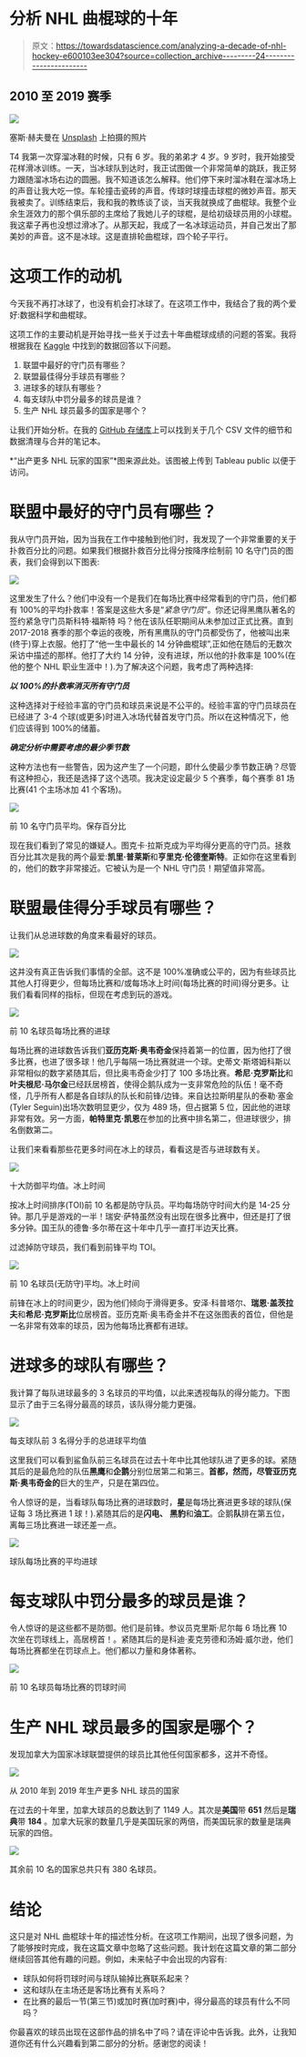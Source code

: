 # 分析 NHL 曲棍球的十年

> 原文：<https://towardsdatascience.com/analyzing-a-decade-of-nhl-hockey-e600103ee304?source=collection_archive---------24----------------------->

## 2010 至 2019 赛季

![](img/406eee51b97d4ab557e23d30815234f1.png)

塞斯·赫夫曼在 [Unsplash](https://unsplash.com?utm_source=medium&utm_medium=referral) 上拍摄的照片

T4 我第一次穿溜冰鞋的时候，只有 6 岁。我的弟弟才 4 岁。9 岁时，我开始接受花样滑冰训练。一天，当冰球队到达时，我正试图做一个非常简单的跳跃，我正努力跟随溜冰场右边的圆圈。我不知道该怎么解释。他们停下来时溜冰鞋在溜冰场上的声音让我大吃一惊。车轮撞击瓷砖的声音。传球时球撞击球棍的微妙声音。那天我被卖了。训练结束后，我和我的教练谈了谈，当天我就换成了曲棍球。我整个业余生涯效力的那个俱乐部的主席给了我她儿子的球棍，是给初级球员用的小球棍。我这辈子再也没想过滑冰了。从那天起，我成了一名冰球运动员，并自己发出了那美妙的声音。这不是冰球。这是直排轮曲棍球，四个轮子平行。

# 这项工作的动机

今天我不再打冰球了，也没有机会打冰球了。在这项工作中，我结合了我的两个爱好:数据科学和曲棍球。

这项工作的主要动机是开始寻找一些关于过去十年曲棍球成绩的问题的答案。我将根据我在 [Kaggle](https://www.kaggle.com/martinellis/nhl-game-data) 中找到的数据回答以下问题。

1.  联盟中最好的守门员有哪些？
2.  联盟最佳得分手球员有哪些？
3.  进球多的球队有哪些？
4.  每支球队中罚分最多的球员是谁？
5.  生产 NHL 球员最多的国家是哪个？

让我们开始分析。在我的 [GitHub 存储库](https://github.com/pwolter/HockeyStats)上可以找到关于几个 CSV 文件的细节和数据清理与合并的笔记本。

*“出产更多 NHL 玩家的国家”*图来源此处。该图被上传到 Tableau public 以便于访问。

# 联盟中最好的守门员有哪些？

我从守门员开始，因为当我在工作中接触到他们时，我发现了一个非常重要的关于扑救百分比的问题。如果我们根据扑救百分比得分按降序绘制前 10 名守门员的图表，我们会得到以下图表:

![](img/e9057bdba75b47c01b7a6a7c0d21a67d.png)

这里发生了什么？他们中没有一个是我们在每场比赛中经常看到的守门员，他们都有 100%的平均扑救率！答案是这些大多是“*紧急守门员*”。你还记得黑鹰队著名的签约紧急守门员斯科特·福斯特 吗？他在该队任职期间从未参加过正式比赛。直到 2017-2018 赛季的那个幸运的夜晚，所有黑鹰队的守门员都受伤了，他被叫出来(终于)穿上衣服。他打了“他一生中最长的 14 分钟曲棍球”,正如他在随后的无数次采访中描述的那样。他打了大约 14 分钟，没有进球，所以他的扑救率是 100%(在他的整个 NHL 职业生涯中！).为了解决这个问题，我考虑了两种选择:

***以 100%的扑救率消灭所有守门员***

这种选择对于经验丰富的守门员和球员来说是不公平的。经验丰富的守门员球员在已经进了 3-4 个球(或更多)时进入冰场代替首发守门员。所以在这种情况下，他们应该得到 100%的储蓄。

***确定分析中需要考虑的最少季节数***

这种方法也有一些警告，因为这产生了一个问题，即什么使最少季节数正确？尽管有这种担心，我还是选择了这个选项。我决定设定最少 5 个赛季，每个赛季 81 场比赛(41 个主场冰加 41 个客场)。

![](img/b54e189447adbf23ba074a8fa25bdf0e.png)

前 10 名守门员平均。保存百分比

现在我们看到了常见的嫌疑人。图克卡·拉斯克成为平均得分更高的守门员。拯救百分比其次是我的两个最爱:**凯里·普莱斯**和**亨里克·伦德奎斯特**。正如你在这里看到的，他们的数字非常接近。它被认为是一个 NHL 守门员！期望值非常高。

# 联盟最佳得分手球员有哪些？

让我们从总进球数的角度来看最好的球员。

![](img/7a55bb53ca381949c52c3b97bbd38c8b.png)

这并没有真正告诉我们事情的全部。这不是 100%准确或公平的，因为有些球员比其他人打得更少，但每场比赛和/或每场冰上时间(每场比赛的时间)得分更多。让我们看看同样的指标，但现在考虑到玩的游戏。

![](img/334040c58398683b3bed8dc3fa7716df.png)

前 10 名球员每场比赛的进球

每场比赛的进球数告诉我们**亚历克斯·奥韦奇金**保持着第一的位置，因为他打了很多比赛，也进了很多球！他几乎每隔一场比赛就进一个球。史蒂文·斯塔姆科斯以非常相似的数字紧随其后，但比奥韦奇金少打了 100 多场比赛。**希尼·克罗斯比**和**叶夫根尼·马尔金**已经跃居榜首，使得企鹅队成为一支非常危险的队伍！毫不奇怪，几乎所有人都是各自球队的队长和前锋/边锋。来自达拉斯明星队的泰勒·塞金(Tyler Seguin)出场次数明显更少，仅为 489 场，但占据第 5 位，因此他的进球非常有效。另一方面，**帕特里克·凯恩**在参加的比赛中排名第二，但进球很少，排名倒数第二。

让我们来看看那些花更多时间在冰上的球员，看看这是否与进球数有关。

![](img/3d3257568357d25ddb1a96206c210310.png)

十大防御平均值。冰上时间

按冰上时间排序(TOI)前 10 名都是防守队员。平均每场防守时间大约是 14-25 分钟。那几乎是游戏的一半！瑞安·萨特虽然没有出现在很多比赛中，但还是打了很多分钟。国王队的德鲁·多尔蒂在这十年中几乎一直打半边天比赛。

过滤掉防守球员，我们看到前锋平均 TOI。

![](img/89769ad43347a75d79244094dc606ce9.png)

前 10 名球员(无防守)平均。冰上时间

前锋在冰上的时间更少，因为他们倾向于滑得更多。安泽·科普塔尔、**瑞恩·盖茨拉夫**和**希尼·克罗斯比**位居榜首。亚历克斯·奥韦奇金并不在这张图表的首位，但他是一名非常有效率的球员，因为他每场比赛都有进球。

# 进球多的球队有哪些？

我计算了每队进球最多的 3 名球员的平均值，以此来透视每队的得分能力。下图显示了由于三名得分最高的球员，该队得分能力更强。

![](img/4fa963f3eb6fd2994b49aa78882d23db.png)

每支球队前 3 名得分手的总进球平均值

这里我们可以看到鲨鱼队前三名球员在过去十年中比其他球队进了更多的球。紧随其后的是最危险的队伍**黑鹰**和**企鹅**分别位居第二和第三。**首都，**然而，尽管**亚历克斯·奥韦奇金的**巨大的生产，只是在第四位。

令人惊讶的是，当看球队每场比赛的进球数时，**星**是每场比赛进更多球的球队(保证每 3 场比赛进 1 球！).紧随其后的是**闪电、** **黑豹**和**油工**。企鹅**队**排在第五位，离每三场比赛进一球还差一点。

![](img/417c518c2364aab59ad09ae94a8393ef.png)

球队每场比赛的平均进球

# 每支球队中罚分最多的球员是谁？

令人惊讶的是这些都不是防御。他们是前锋。参议员克里斯·尼尔每 6 场比赛 10 次坐在罚球线上，高居榜首！。紧随其后的是科迪·麦克劳德和汤姆·威尔逊，他们每场比赛都坐在罚球点上。他们都以力量和身体著称。

![](img/be5b9b152bf3740d677384afa746123b.png)

前 10 名球员每场比赛的罚球时间

# 生产 NHL 球员最多的国家是哪个？

发现加拿大为国家冰球联盟提供的球员比其他任何国家都多，这并不奇怪。

![](img/e9fbf27724f45b136ec75b2f0fc779bc.png)

从 2010 年到 2019 年生产更多 NHL 球员的国家

在过去的十年里，加拿大球员的总数达到了 1149 人。其次是**美国**带 **651** 然后是**瑞典**带 **184** 。加拿大玩家的数量几乎是美国玩家的两倍，而美国玩家的数量是瑞典玩家的四倍。

![](img/c252de8e41531783dc285fe294448ee5.png)

其余前 10 名的国家总共只有 380 名球员。

# 结论

这只是对 NHL 曲棍球十年的描述性分析。在这项工作期间，出现了很多问题，为了能够按时完成，我在这篇文章中忽略了这些问题。我计划在这篇文章的第二部分继续回答其他有趣的问题。例如，未来帖子中会出现的内容有:

*   球队如何将罚球时间与球队输掉比赛联系起来？
*   这和球队在主场还是客场比赛有关系吗？
*   在比赛的最后一节(第三节)或加时赛(加时赛)中，得分最高的球员有什么不同吗？

你最喜欢的球员出现在这部作品的排名中了吗？请在评论中告诉我。此外，让我知道你还有什么兴趣看到第二部分的分析。感谢您的阅读！